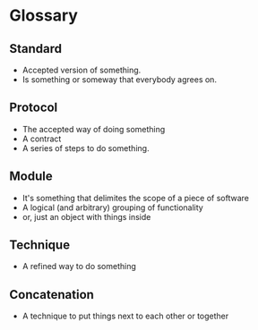 # Glossary

## Standard
- Accepted version of something.
- Is something or someway that everybody agrees on.

## Protocol
- The accepted way of doing something
- A contract
- A series of steps to do something.

## Module
- It's something that delimites the scope of a piece of software
- A logical (and arbitrary) grouping of functionality
- or, just an object with things inside

## Technique
- A refined way to do something

## Concatenation 
- A technique to put things next to each other or together
